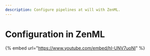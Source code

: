 ```yaml
---
description: Configure pipelines at will with ZenML.
---
```


# Configuration in ZenML

{% embed url="https://www.youtube.com/embed/hI-UNV7uoNI" %}